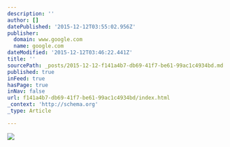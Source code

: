```yaml
---
description: ''
author: []
datePublished: '2015-12-12T03:55:02.956Z'
publisher:
  domain: www.google.com
  name: google.com
dateModified: '2015-12-12T03:46:22.441Z'
title: ''
sourcePath: _posts/2015-12-12-f141a4b7-db69-41f7-be61-99ac1c4934bd.md
published: true
inFeed: true
hasPage: true
inNav: false
url: f141a4b7-db69-41f7-be61-99ac1c4934bd/index.html
_context: 'http://schema.org'
_type: Article

---
```

![](http://www.kurzweilai.net/images/countdown1.png)